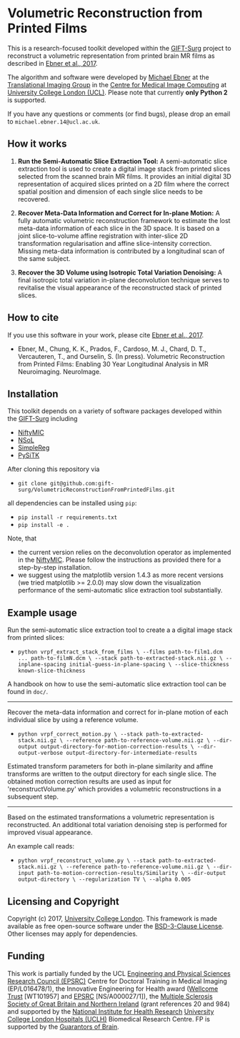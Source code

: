 # Volumetric Reconstruction from Printed Films

This is a research-focused toolkit developed within the [GIFT-Surg][giftsurg] project to reconstruct a volumetric representation from printed brain MR films as described in [Ebner et al., 2017][citation].

The algorithm and software were developed by [Michael Ebner][mebner] at the [Translational Imaging Group][tig] in the [Centre for Medical Image Computing][cmic] at [University College London (UCL)][ucl]. Please note that currently **only Python 2** is supported.

If you have any questions or comments (or find bugs), please drop an email to `michael.ebner.14@ucl.ac.uk`.

## How it works

1. **Run the Semi-Automatic Slice Extraction Tool:**
A semi-automatic slice extraction tool is used to create a digital image stack from printed slices selected from the scanned brain MR films. It provides an initial digital 3D representation of acquired slices printed on a 2D film where the correct spatial position and dimension of each single slice needs to be recovered.

1. **Recover Meta-Data Information and Correct for In-plane Motion:**
A fully automatic volumetric reconstruction framework to estimate the lost meta-data information of each slice in the 3D space. It is based on a joint slice-to-volume affine registration with inter-slice 2D transformation regularisation and affine slice-intensity correction. Missing meta-data information is contributed by a longitudinal scan of the same subject.

1. **Recover the 3D Volume using Isotropic Total Variation Denoising:**
A final isotropic total variation in-plane deconvolution technique serves to revitalise the visual appearance of the reconstructed stack of printed slices.

## How to cite
If you use this software in your work, please cite [Ebner et al., 2017][citation].

* Ebner, M., Chung, K. K., Prados, F., Cardoso, M. J., Chard, D. T., Vercauteren, T., and Ourselin, S. (In press). Volumetric Reconstruction from Printed Films: Enabling 30 Year Longitudinal Analysis in MR Neuroimaging. NeuroImage.

## Installation

This toolkit depends on a variety of software packages developed within the [GIFT-Surg][giftsurg] including
* [NiftyMIC][niftymic]
* [NSoL][nsol]
* [SimpleReg][simplereg]
* [PySiTK][pysitk]

After cloning this repository via

* `git clone git@github.com:gift-surg/VolumetricReconstructionFromPrintedFilms.git`

all dependencies can be installed using `pip`:
* `pip install -r requirements.txt`
* `pip install -e .`

Note, that
* the current version relies on the deconvolution operator as implemented in the [NiftyMIC][niftymic]. Please follow the instructions as provided there for a step-by-step installation.
* we suggest using the matplotlib version 1.4.3 as more recent versions (we tried matplotlib >= 2.0.0) may slow down the visualization performance of the semi-automatic slice extraction tool substantially.


## Example usage

Run the semi-automatic slice extraction tool to create a a digital image stack from printed slices:

* `python vrpf_extract_stack_from_films \
--films path-to-film1.dcm ... path-to-filmN.dcm \
--stack path-to-extracted-stack.nii.gz \
--inplane-spacing initial-guess-in-plane-spacing \
--slice-thickness known-slice-thickness
`

A handbook on how to use the semi-automatic slice extraction tool can be found in `doc/`.

---

Recover the meta-data information and correct for in-plane motion of each individual slice by using a reference volume.

* `python vrpf_correct_motion.py \
--stack path-to-extracted-stack.nii.gz \
--reference path-to-reference-volume.nii.gz \
--dir-output output-directory-for-motion-correction-results \
--dir-output-verbose output-directory-for-intermediate-results
`

Estimated transform parameters for both in-plane similarity and affine transforms are written to the output directory for each single slice. The obtained motion correction results are
used as input for 'reconstructVolume.py' which provides a volumetric
reconstructions in a subsequent step.

---

Based on the estimated transformations a volumetric representation is reconstructed. An additional total variation denoising step is performed for improved visual appearance.

An example call reads:
* `python vrpf_reconstruct_volume.py \
--stack path-to-extracted-stack.nii.gz \
--reference path-to-reference-volume.nii.gz \
--dir-input path-to-motion-correction-results/Similarity \
--dir-output output-directory \
--regularization TV \
--alpha 0.005
`

## Licensing and Copyright
Copyright (c) 2017, [University College London][ucl].
This framework is made available as free open-source software under the [BSD-3-Clause License][bsd]. Other licenses may apply for dependencies.


## Funding
This work is partially funded by the UCL [Engineering and Physical Sciences Research Council (EPSRC)][epsrc] Centre for Doctoral Training in Medical Imaging (EP/L016478/1), the Innovative Engineering for Health award ([Wellcome Trust][wellcometrust] [WT101957] and [EPSRC][epsrc] [NS/A000027/1]), the [Multiple Sclerosis Society of Great Britain and Northern Ireland][mssociety] (grant references 20 and 984) and supported by the [National Institute for Health Research][nihr] [University College London Hospitals (UCLH)][uclh] Biomedical Research Centre. FP is supported by the [Guarantors of Brain][guarantors].


[citation]: https://www.sciencedirect.com/science/article/pii/S1053811917308042
[mebner]: http://cmictig.cs.ucl.ac.uk/people/phd-students/michael-ebner
[tig]: http://cmictig.cs.ucl.ac.uk
[bsd]: https://opensource.org/licenses/BSD-3-Clause
[giftsurg]: http://www.gift-surg.ac.uk
[cmic]: http://cmic.cs.ucl.ac.uk
[guarantors]: https://guarantorsofbrain.org/
[ucl]: http://www.ucl.ac.uk
[uclh]: http://www.uclh.nhs.uk
[epsrc]: http://www.epsrc.ac.uk
[wellcometrust]: http://www.wellcome.ac.uk
[mssociety]: https://www.mssociety.org.uk/
[nihr]: http://www.nihr.ac.uk/research
[itkniftymic]: https://cmiclab.cs.ucl.ac.uk/GIFT-Surg/ITK_NiftyMIC/wikis/home
[niftymic]: https://cmiclab.cs.ucl.ac.uk/mebner/VolumetricReconstruction
[nsol]: https://cmiclab.cs.ucl.ac.uk/mebner/NumericalSolver
[simplereg]: https://cmiclab.cs.ucl.ac.uk/mebner/RegistrationTools
[pysitk]: https://cmiclab.cs.ucl.ac.uk/mebner/PythonHelper